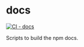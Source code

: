 # docs

[![CI - docs](https://github.com/npm/cli/actions/workflows/ci-docs.yml/badge.svg)](https://github.com/npm/cli/actions/workflows/ci-docs.yml)

Scripts to build the npm docs.
